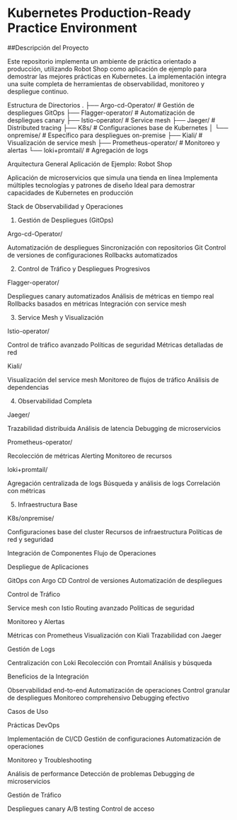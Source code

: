 # Kubernetes Production-Ready Practice Environment

##Descripción del Proyecto

Este repositorio implementa un ambiente de práctica orientado a producción, utilizando Robot Shop como aplicación de ejemplo para demostrar las mejores prácticas en Kubernetes. La implementación integra una suite completa de herramientas de observabilidad, monitoreo y despliegue continuo.

Estructura de Directorios
.
├── Argo-cd-Operator/          # Gestión de despliegues GitOps
├── Flagger-operator/          # Automatización de despliegues canary
├── Istio-operator/           # Service mesh
├── Jaeger/                   # Distributed tracing
├── K8s/                      # Configuraciones base de Kubernetes
│   └── onpremise/           # Específico para despliegues on-premise
├── Kiali/                    # Visualización de service mesh
├── Prometheus-operator/      # Monitoreo y alertas
└── loki+promtail/           # Agregación de logs

Arquitectura General
Aplicación de Ejemplo: Robot Shop

Aplicación de microservicios que simula una tienda en línea
Implementa múltiples tecnologías y patrones de diseño
Ideal para demostrar capacidades de Kubernetes en producción

Stack de Observabilidad y Operaciones
1. Gestión de Despliegues (GitOps)

Argo-cd-Operator/

Automatización de despliegues
Sincronización con repositorios Git
Control de versiones de configuraciones
Rollbacks automatizados

2. Control de Tráfico y Despliegues Progresivos

Flagger-operator/

Despliegues canary automatizados
Análisis de métricas en tiempo real
Rollbacks basados en métricas
Integración con service mesh

3. Service Mesh y Visualización

Istio-operator/

Control de tráfico avanzado
Políticas de seguridad
Métricas detalladas de red

Kiali/

Visualización del service mesh
Monitoreo de flujos de tráfico
Análisis de dependencias

4. Observabilidad Completa

Jaeger/

Trazabilidad distribuida
Análisis de latencia
Debugging de microservicios


Prometheus-operator/

Recolección de métricas
Alerting
Monitoreo de recursos

loki+promtail/

Agregación centralizada de logs
Búsqueda y análisis de logs
Correlación con métricas

5. Infraestructura Base

K8s/onpremise/

Configuraciones base del cluster
Recursos de infraestructura
Políticas de red y seguridad

Integración de Componentes
Flujo de Operaciones

Despliegue de Aplicaciones

GitOps con Argo CD
Control de versiones
Automatización de despliegues

Control de Tráfico

Service mesh con Istio
Routing avanzado
Políticas de seguridad

Monitoreo y Alertas

Métricas con Prometheus
Visualización con Kiali
Trazabilidad con Jaeger

Gestión de Logs

Centralización con Loki
Recolección con Promtail
Análisis y búsqueda


Beneficios de la Integración

Observabilidad end-to-end
Automatización de operaciones
Control granular de despliegues
Monitoreo comprehensivo
Debugging efectivo

Casos de Uso

Prácticas DevOps

Implementación de CI/CD
Gestión de configuraciones
Automatización de operaciones

Monitoreo y Troubleshooting

Análisis de performance
Detección de problemas
Debugging de microservicios


Gestión de Tráfico

Despliegues canary
A/B testing
Control de acceso
